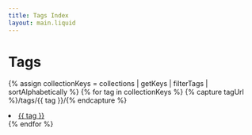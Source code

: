 ```yaml
---
title: Tags Index
layout: main.liquid
---
```

<!-- this is the tag index list-->
# Tags

{% assign collectionKeys = collections | getKeys | filterTags | sortAlphabetically %}
{% for tag in  collectionKeys %}
{% capture tagUrl %}/tags/{{ tag }}/{% endcapture %}
	<li><a href="{{ tagUrl }}" class="post-tag">{{ tag }}</a></li>
{% endfor %}